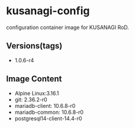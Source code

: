 # kusanagi-config

configuration container image for KUSANAGI RoD.

## Versions(tags)
- 1.0.6-r4

## Image Content
- Alpine Linux:3.16.1
- git: 2.36.2-r0
- mariadb-client: 10.6.8-r0
- mariadb-common: 10.6.8-r0
- postgresql14-client-14.4-r0

